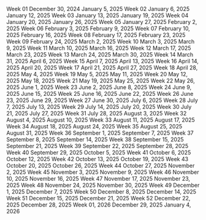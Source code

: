 
Week 01	December 30, 2024	January 5, 2025
Week 02	January 6, 2025	January 12, 2025
Week 03	January 13, 2025	January 19, 2025
Week 04	January 20, 2025	January 26, 2025
Week 05	January 27, 2025	February 2, 2025
Week 06	February 3, 2025	February 9, 2025
Week 07	February 10, 2025	February 16, 2025
Week 08	February 17, 2025	February 23, 2025
Week 09	February 24, 2025	March 2, 2025
Week 10	March 3, 2025	March 9, 2025
Week 11	March 10, 2025	March 16, 2025
Week 12	March 17, 2025	March 23, 2025
Week 13	March 24, 2025	March 30, 2025
Week 14	March 31, 2025	April 6, 2025
Week 15	April 7, 2025	April 13, 2025
Week 16	April 14, 2025	April 20, 2025
Week 17	April 21, 2025	April 27, 2025
Week 18	April 28, 2025	May 4, 2025
Week 19	May 5, 2025	May 11, 2025
Week 20	May 12, 2025	May 18, 2025
Week 21	May 19, 2025	May 25, 2025
Week 22	May 26, 2025	June 1, 2025
Week 23	June 2, 2025	June 8, 2025
Week 24	June 9, 2025	June 15, 2025
Week 25	June 16, 2025	June 22, 2025
Week 26	June 23, 2025	June 29, 2025
Week 27	June 30, 2025	July 6, 2025
Week 28	July 7, 2025	July 13, 2025
Week 29	July 14, 2025	July 20, 2025
Week 30	July 21, 2025	July 27, 2025
Week 31	July 28, 2025	August 3, 2025
Week 32	August 4, 2025	August 10, 2025
Week 33	August 11, 2025	August 17, 2025
Week 34	August 18, 2025	August 24, 2025
Week 35	August 25, 2025	August 31, 2025
Week 36	September 1, 2025	September 7, 2025
Week 37	September 8, 2025	September 14, 2025
Week 38	September 15, 2025	September 21, 2025
Week 39	September 22, 2025	September 28, 2025
Week 40	September 29, 2025	October 5, 2025
Week 41	October 6, 2025	October 12, 2025
Week 42	October 13, 2025	October 19, 2025
Week 43	October 20, 2025	October 26, 2025
Week 44	October 27, 2025	November 2, 2025
Week 45	November 3, 2025	November 9, 2025
Week 46	November 10, 2025	November 16, 2025
Week 47	November 17, 2025	November 23, 2025
Week 48	November 24, 2025	November 30, 2025
Week 49	December 1, 2025	December 7, 2025
Week 50	December 8, 2025	December 14, 2025
Week 51	December 15, 2025	December 21, 2025
Week 52	December 22, 2025	December 28, 2025
Week 01, 2026	December 29, 2025	January 4, 2026
